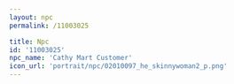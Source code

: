 ```yaml
---
layout: npc
permalink: /11003025

title: Npc
id: '11003025'
npc_name: 'Cathy Mart Customer'
icon_url: 'portrait/npc/02010097_he_skinnywoman2_p.png'
---
```

